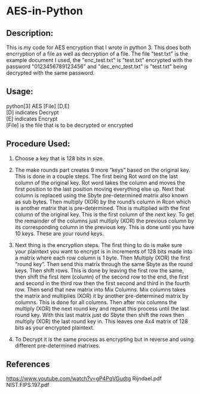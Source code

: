 # AES-in-Python
## Description:
This is my code for AES encryption that I wrote in python 3. This does both encrryption of a file as well as decryption of a file. The file "test.txt" is the example document I used, the "enc_test.txt" is "test.txt" encrypted with the password "0123456789123456" and "dec_enc_test.txt" is "test.txt" being decrypted with the same password.

## Usage:
python[3] AES [File] [D,E]<br>
[D] indicates Decrypt<br>
[E] indicates Encrypt<br>
[File] is the file that is to be decrypted or encrypted

## Procedure Used:
1. Choose a key that is 128 bits in size.

2. The make rounds part creates 9 more “keys” based on the original key. This is done in a couple steps. The first being Rot word on the last column of the original key. Rot word takes the column and moves the first position to the last position moving everything else up. Next that column is replaced using the Sbyte pre-determined matrix also known as sub bytes. Then multiply (XOR) by the round’s column in Rcon which is another matrix that is pre-determined. This is multiplied with the first column of the original key. This is the first column of the next key. To get the remainder of the columns just multiply (XOR) the previous column by its corresponding column in the previous key. This is done until you have 10 keys. These are your round keys.

3. Next thing is the encryption steps. The first thing to do is make sure your plaintext you want to encrypt is in increments of 128 bits made into a matrix where each row column is 1 byte. Then Multiply (XOR) the first “round key”. Then send this matrix through the same Sbyte as the round keys. Then shift rows. This is done by leaving the first row the same, then shift the first item (column) of the second row to the end, the first and second in the third row then the first second and third in the fourth row. Then send that new matrix into Mix Columns. Mix columns takes the matrix and multiplies (XOR) it by another pre-determined matrix by columns. This is done for all columns. Then after mix columns the multiply (XOR) the next round key and repeat this process until the last round key. With this last matrix just do Sbyte then shift the rows then multiply (XOR) the last round key in. This leaves one 4x4 matrix of 128 bits as your encrypted plaintext.

4. To Decrypt it is the same process as encrypting but in reverse and using different pre-determined matrixes.


## References
https://www.youtube.com/watch?v=gP4PqVGudtg
Rijndael.pdf
NIST.FIPS.197.pdf
